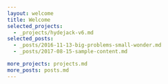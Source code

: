 ```yaml
---
layout: welcome
title: Welcome
selected_projects:
  - _projects/hydejack-v6.md
selected_posts:
  - _posts/2016-11-13-big-problems-small-wonder.md
  - _posts/2017-08-15-sample-content.md

more_projects: projects.md
more_posts: posts.md
---
```

